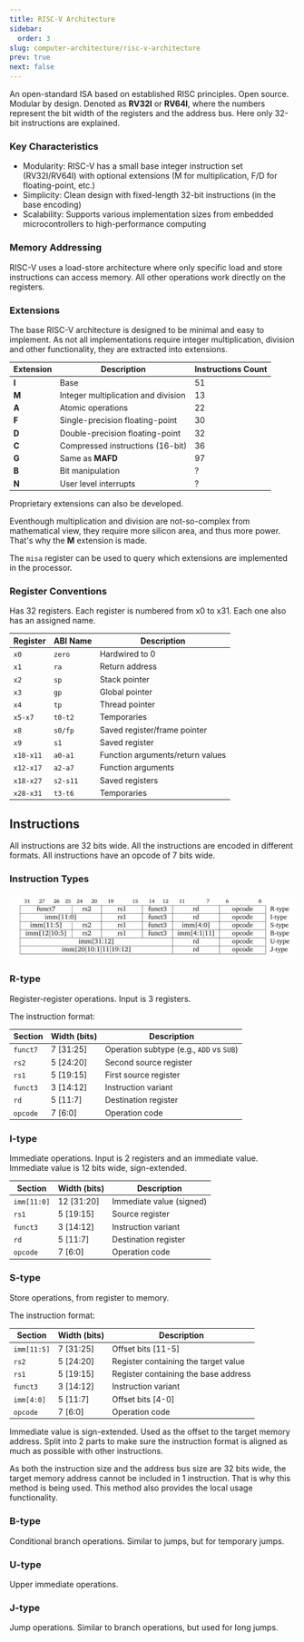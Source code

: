 ```yaml
---
title: RISC-V Architecture
sidebar:
  order: 3
slug: computer-architecture/risc-v-architecture
prev: true
next: false
---
```


An open-standard ISA based on established RISC principles. Open source. Modular by design. Denoted as <b>RV32I</b> or <b>RV64I</b>, where the numbers represent the bit width of the registers and the address bus. Here only 32-bit instructions are explained.

### Key Characteristics

- Modularity: RISC-V has a small base integer instruction set (RV32I/RV64I) with optional extensions (M for multiplication, F/D for floating-point, etc.)
- Simplicity: Clean design with fixed-length 32-bit instructions (in the base encoding)
- Scalability: Supports various implementation sizes from embedded microcontrollers to high-performance computing

### Memory Addressing

RISC-V uses a load-store architecture where only specific load and store instructions can access memory. All other operations work directly on the registers.

### Extensions

The base RISC-V architecture is designed to be minimal and easy to implement. As not all implementations require integer multiplication, division and other functionality, they are extracted into extensions.

| Extension | Description                         | Instructions Count |
| --------- | ----------------------------------- | ------------------ |
| <b>I</b>  | Base                                | 51                 |
| <b>M</b>  | Integer multiplication and division | 13                 |
| <b>A</b>  | Atomic operations                   | 22                 |
| <b>F</b>  | Single-precision floating-point     | 30                 |
| <b>D</b>  | Double-precision floating-point     | 32                 |
| <b>C</b>  | Compressed instructions (16-bit)    | 36                 |
| <b>G</b>  | Same as <b>MAFD</b>                 | 97                 |
| <b>B</b>  | Bit manipulation                    | ?                  |
| <b>N</b>  | User level interrupts               | ?                  |

Proprietary extensions can also be developed.

Eventhough multiplication and division are not-so-complex from mathematical view, they require more silicon area, and thus more power. That's why the <b>M</b> extension is made.

The `misa` register can be used to query which extensions are implemented in the processor.

### Register Conventions

Has 32 registers. Each register is numbered from x0 to x31. Each one also has an assigned name.

| Register  | ABI Name | Description                      |
| --------- | -------- | -------------------------------- |
| `x0`      | `zero`   | Hardwired to 0                   |
| `x1`      | `ra`     | Return address                   |
| `x2`      | `sp`     | Stack pointer                    |
| `x3`      | `gp`     | Global pointer                   |
| `x4`      | `tp`     | Thread pointer                   |
| `x5-x7`   | `t0-t2`  | Temporaries                      |
| `x8`      | `s0/fp`  | Saved register/frame pointer     |
| `x9`      | `s1`     | Saved register                   |
| `x10-x11` | `a0-a1`  | Function arguments/return values |
| `x12-x17` | `a2-a7`  | Function arguments               |
| `x18-x27` | `s2-s11` | Saved registers                  |
| `x28-x31` | `t3-t6`  | Temporaries                      |

## Instructions

All instructions are 32 bits wide. All the instructions are encoded in different formats. All instructions have an opcode of 7 bits wide.

### Instruction Types

![Instruction types](./images/risc-v-instruction-types.jpg)

### R-type

Register-register operations. Input is 3 registers.

The instruction format:

| Section  | Width (bits) | Description                              |
| -------- | ------------ | ---------------------------------------- |
| `funct7` | 7 [31:25]    | Operation subtype (e.g., `ADD` vs `SUB`) |
| `rs2`    | 5 [24:20]    | Second source register                   |
| `rs1`    | 5 [19:15]    | First source register                    |
| `funct3` | 3 [14:12]    | Instruction variant                      |
| `rd`     | 5 [11:7]     | Destination register                     |
| `opcode` | 7 [6:0]      | Operation code                           |

### I-type

Immediate operations. Input is 2 registers and an immediate value. Immediate value is 12 bits wide, sign-extended.

| Section     | Width (bits) | Description              |
| ----------- | ------------ | ------------------------ |
| `imm[11:0]` | 12 [31:20]   | Immediate value (signed) |
| `rs1`       | 5 [19:15]    | Source register          |
| `funct3`    | 3 [14:12]    | Instruction variant      |
| `rd`        | 5 [11:7]     | Destination register     |
| `opcode`    | 7 [6:0]      | Operation code           |

### S-type

Store operations, from register to memory.

The instruction format:

| Section     | Width (bits) | Description                          |
| ----------- | ------------ | ------------------------------------ |
| `imm[11:5]` | 7 [31:25]    | Offset bits [11-5]                   |
| `rs2`       | 5 [24:20]    | Register containing the target value |
| `rs1`       | 5 [19:15]    | Register containing the base address |
| `funct3`    | 3 [14:12]    | Instruction variant                  |
| `imm[4:0]`  | 5 [11:7]     | Offset bits [4-0]                    |
| `opcode`    | 7 [6:0]      | Operation code                       |

Immediate value is sign-extended. Used as the offset to the target memory address. Split into 2 parts to make sure the instruction format is aligned as much as possible with other instructions.

As both the instruction size and the address bus size are 32 bits wide, the target memory address cannot be included in 1 instruction. That is why this method is being used. This method also provides the local usage functionality.

### B-type

Conditional branch operations. Similar to jumps, but for temporary jumps.

### U-type

Upper immediate operations.

### J-type

Jump operations. Similar to branch operations, but used for long jumps.
